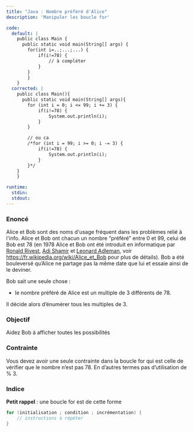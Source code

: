 ```yaml
---
title: "Java : Nombre préféré d'Alice"
description: 'Manipuler les boucle for'

code:
  default: |
    public class Main {
      public static void main(String[] args) {
        for(int i=..;...;...) {
            if(i!=78) {
                // à compléter
            }
        }
        }
    }
  corrected: |
    public class Main(){
      public static void main(String[] args){
        for (int i = 0; i <= 99; i += 3) {
            if(i!=78) {
                System.out.println(i);
            }
        }

        // ou ca 
        /*for (int i = 99; i >= 0; i -= 3) {
            if(i!=78) {
                System.out.println(i);
            }
        }*/
    }
    }

runtime:
  stdin:
  stdout:
---
```

### Enoncé

Alice et Bob sont des noms d'usage fréquent dans les problèmes relié à l'info. Alice et Bob ont chacun un nombre “préféré” entre 0 et 99, celui de Bob est 78 (en 1978 Alice et Bob ont été introduit en informatique par [Ronald Rivest](https://fr.wikipedia.org/wiki/Ronald_Rivest), [Adi Shamir](https://fr.wikipedia.org/wiki/Adi_Shamir) et [Leonard Adleman](https://fr.wikipedia.org/wiki/Leonard_Adleman), voir https://fr.wikipedia.org/wiki/Alice_et_Bob pour plus de détails). Bob a été bouleversé qu’Alice ne partage pas la même date que lui et essaie ainsi de le deviner.

Bob sait une seule chose :

- le nombre préféré de Alice est un multiple de 3 différents de 78.

Il décide alors d’énumérer tous les multiples de 3.

### Objectif

Aidez Bob à afficher toutes les possibilités

### Contrainte

Vous devez avoir une seule contrainte dans la boucle for qui est celle de vérifier que le nombre n’est pas 78.  En d’autres termes pas d’utilisation de % 3.

### Indice

**Petit rappel** : une boucle for est de cette forme
```java
for (initialisation ; condition ; incrémentation) { 
	// instructions à répéter  
}
```

